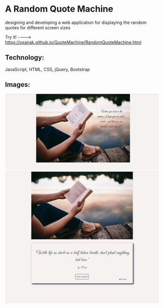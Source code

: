 # A Random Quote Machine

designing and developing a web application for displaying the random quotes for different screen sizes

Try it! ----> https://oxanak.github.io/QuoteMachine/RandomQuoteMachine.html

## Technology:
JavaScript, HTML, CSS, jQuery, Bootstrap

## Images: 

![alt text](https://github.com/OxanaK/Quote-Machine/blob/master/example_photos/quoteMashine.png)
![alt text](https://github.com/OxanaK/Quote-Machine/blob/master/example_photos/qmachine2.jpg)

